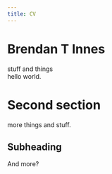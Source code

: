 ```yaml
---
title: CV
---
```



# Brendan T Innes
stuff and things  
hello world.  

# Second section
more things and stuff.  

## Subheading
And more?  